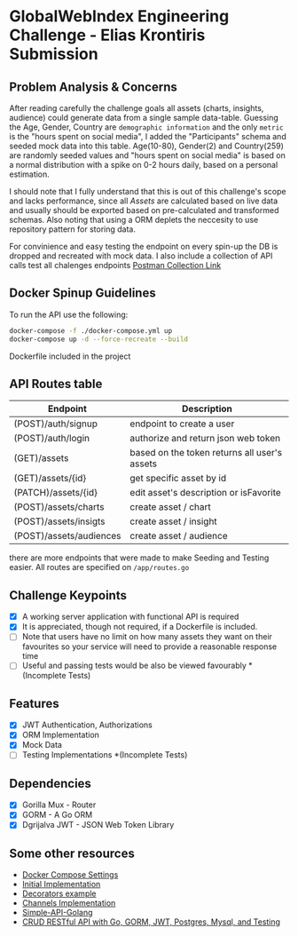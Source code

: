 # GlobalWebIndex Engineering Challenge - Elias Krontiris Submission

## Problem Analysis & Concerns

After reading carefully the challenge goals all assets (charts, insights, audience) could generate data from a single sample data-table. Guessing the Age, Gender, Country are `demographic information` and the only `metric` is the "hours spent on social media", I added the "Participants" schema and seeded mock data into this table.
Age(10-80), Gender(2) and Country(259) are randomly seeded values and "hours spent on social media" is based on a normal distribution with a spike on 0-2 hours daily, based on a personal estimation.

I should note that I fully understand that this is out of this challenge's scope and lacks performance, since all *Assets* are calculated based on live data and usually should be exported based on pre-calculated and transformed schemas.
Also noting that using a ORM deplets the neccesity to use repository pattern for storing data.

For convinience and easy testing the endpoint on every spin-up the DB is dropped and recreated with mock data.
I also include a collection of API calls test all chalenges endpoints [Postman Collection Link](https://www.getpostman.com/collections/dd8e929f0dd1124fbb3a)

## Docker Spinup Guidelines

To run the API use the following:

```bash
docker-compose -f ./docker-compose.yml up
docker-compose up -d --force-recreate --build
```

Dockerfile included in the project


## API Routes table

Endpoint                                        | Description
------------                                    | -------------
(POST)/auth/signup                              | endpoint to create a user
(POST)/auth/login                               | authorize and return json web token
(GET)/assets                                    | based on the token returns all user's assets
(GET)/assets/{id}                               | get specific asset by id
(PATCH)/assets/{id}                             | edit asset's description or isFavorite
(POST)/assets/charts                            | create asset / chart
(POST)/assets/insigts                           | create asset / insight
(POST)/assets/audiences                         | create asset / audience



there are more endpoints that were made to make Seeding and Testing easier. All routes are specified on `/app/routes.go`

## Challenge Keypoints

- [x] A working server application with functional API is required
- [x] It is appreciated, though not required, if a Dockerfile is included.
- [ ] Note that users have no limit on how many assets they want on their favourites so your service will need to provide a reasonable response time
- [ ] Useful and passing tests would be also be viewed favourably *(Incomplete Tests)

## Features

- [x] JWT Authentication, Authorizations
- [x] ORM Implementation
- [x] Mock Data
- [ ] Testing Implementations *(Incomplete Tests)

## Dependencies

- [x] Gorilla Mux - Router
- [x] GORM - A Go ORM
- [x] Dgrijalva JWT - JSON Web Token Library

## Some other resources

- [Docker Compose Settings](https://github.com/kisulken/bulletinApi/blob/master/docker-compose.yml)
- [Initial Implementation](https://github.com/dedidot/simple-api-golang)
- [Decorators example](https://gist.github.com/thomasdarimont/31b26f782644c92effd0df3f7b64ef5d)
- [Channels Implementation](https://www.youtube.com/watch?v=7DXQH7bMvZ8)
- [Simple-API-Golang](github.com/mingrammer/go-todo-rest-api-example)
- [CRUD RESTful API with Go, GORM, JWT, Postgres, Mysql, and Testing](https://github.com/victorsteven/Go-JWT-Postgres-Mysql-Restful-API)

